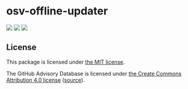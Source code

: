 # osv-offline-updater

[![](https://img.shields.io/github/v/release/jamiemagee/osv-offline?style=for-the-badge)](https://github.com/jamiemagee/osv-offline/releases/latest)
[![](https://img.shields.io/github/workflow/status/jamiemagee/osv-offline/Upload%20Database?style=for-the-badge)](https://github.com/jamiemagee/osv-offline/actions/workflows/update.yml)
[![](https://img.shields.io/badge/license-MIT-blue?style=for-the-badge)](./LICENSE)

## License

This package is licensed under [the MIT license](https://opensource.org/licenses/MIT).

The GitHub Advisory Database is licensed under [the Create Commons Attribution 4.0 license](https://creativecommons.org/licenses/by/4.0/) ([source](https://docs.github.com/en/github/site-policy/github-terms-for-additional-products-and-features#advisory-database)).
